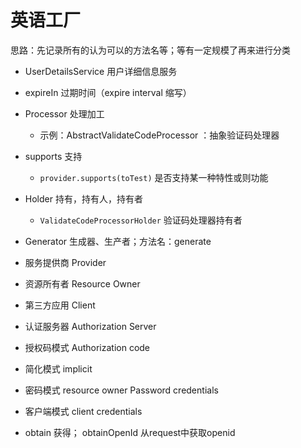 # 英语工厂
思路：先记录所有的认为可以的方法名等；等有一定规模了再来进行分类

* UserDetailsService 用户详细信息服务
* expireIn 过期时间（expire interval 缩写）
* Processor 处理加工
  - 示例：AbstractValidateCodeProcessor ：抽象验证码处理器
* supports 支持
  - `provider.supports(toTest)` 是否支持某一种特性或则功能
* Holder 持有，持有人，持有者
  - `ValidateCodeProcessorHolder` 验证码处理器持有者
* Generator 生成器、生产者；方法名：generate
* 服务提供商 Provider
* 资源所有者 Resource Owner
* 第三方应用 Client
* 认证服务器 Authorization Server
* 授权码模式 Authorization code
* 简化模式 implicit
* 密码模式 resource owner Password credentials
* 客户端模式 client credentials

* obtain 获得； obtainOpenId 从request中获取openid
